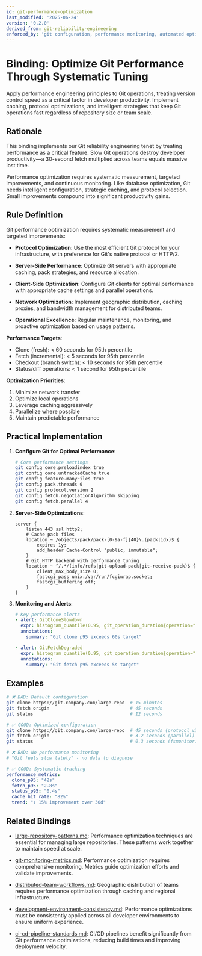 ```yaml
---
id: git-performance-optimization
last_modified: '2025-06-24'
version: '0.2.0'
derived_from: git-reliability-engineering
enforced_by: 'git configuration, performance monitoring, automated optimization, caching strategies'
---
```


# Binding: Optimize Git Performance Through Systematic Tuning

Apply performance engineering principles to Git operations, treating version control speed as a critical factor in developer productivity. Implement caching, protocol optimizations, and intelligent strategies that keep Git operations fast regardless of repository size or team scale.

## Rationale

This binding implements our Git reliability engineering tenet by treating performance as a critical feature. Slow Git operations destroy developer productivity—a 30-second fetch multiplied across teams equals massive lost time.

Performance optimization requires systematic measurement, targeted improvements, and continuous monitoring. Like database optimization, Git needs intelligent configuration, strategic caching, and protocol selection. Small improvements compound into significant productivity gains.

## Rule Definition

Git performance optimization requires systematic measurement and targeted improvements:

- **Protocol Optimization**: Use the most efficient Git protocol for your infrastructure, with preference for Git's native protocol or HTTP/2.

- **Server-Side Performance**: Optimize Git servers with appropriate caching, pack strategies, and resource allocation.

- **Client-Side Optimization**: Configure Git clients for optimal performance with appropriate cache settings and parallel operations.

- **Network Optimization**: Implement geographic distribution, caching proxies, and bandwidth management for distributed teams.

- **Operational Excellence**: Regular maintenance, monitoring, and proactive optimization based on usage patterns.

**Performance Targets**:
- Clone (fresh): < 60 seconds for 95th percentile
- Fetch (incremental): < 5 seconds for 95th percentile
- Checkout (branch switch): < 10 seconds for 95th percentile
- Status/diff operations: < 1 second for 95th percentile

**Optimization Priorities**:
1. Minimize network transfer
2. Optimize local operations
3. Leverage caching aggressively
4. Parallelize where possible
5. Maintain predictable performance

## Practical Implementation

1. **Configure Git for Optimal Performance**:
   ```bash
   # Core performance settings
   git config core.preloadindex true
   git config core.untrackedCache true
   git config feature.manyFiles true
   git config pack.threads 0
   git config protocol.version 2
   git config fetch.negotiationAlgorithm skipping
   git config fetch.parallel 4
   ```

2. **Server-Side Optimizations**:
   ```nginx
   server {
       listen 443 ssl http2;
       # Cache pack files
       location ~ /objects/pack/pack-[0-9a-f]{40}\.(pack|idx)$ {
           expires 1y;
           add_header Cache-Control "public, immutable";
       }
       # Git HTTP backend with performance tuning
       location ~ ^/.*/(info/refs|git-upload-pack|git-receive-pack)$ {
           client_max_body_size 0;
           fastcgi_pass unix:/var/run/fcgiwrap.socket;
           fastcgi_buffering off;
       }
   }
   ```

3. **Monitoring and Alerts**:
   ```yaml
   # Key performance alerts
   - alert: GitCloneSlowdown
     expr: histogram_quantile(0.95, git_operation_duration{operation="clone"}) > 60
     annotations:
       summary: "Git clone p95 exceeds 60s target"

   - alert: GitFetchDegraded
     expr: histogram_quantile(0.95, git_operation_duration{operation="fetch"}) > 5
     annotations:
       summary: "Git fetch p95 exceeds 5s target"
   ```

## Examples

```bash
# ❌ BAD: Default configuration
git clone https://git.company.com/large-repo  # 15 minutes
git fetch origin                              # 45 seconds
git status                                    # 12 seconds

# ✅ GOOD: Optimized configuration
git clone https://git.company.com/large-repo  # 45 seconds (protocol v2)
git fetch origin                              # 3.2 seconds (parallel)
git status                                    # 0.3 seconds (fsmonitor)
```

```yaml
# ❌ BAD: No performance monitoring
# "Git feels slow lately" - no data to diagnose

# ✅ GOOD: Systematic tracking
performance_metrics:
  clone_p95: "42s"
  fetch_p95: "2.8s"
  status_p95: "0.4s"
  cache_hit_rate: "82%"
  trend: "↑ 15% improvement over 30d"
```

## Related Bindings

- [large-repository-patterns.md](large-repository-patterns.md): Performance optimization techniques are essential for managing large repositories. These patterns work together to maintain speed at scale.

- [git-monitoring-metrics.md](git-monitoring-metrics.md): Performance optimization requires comprehensive monitoring. Metrics guide optimization efforts and validate improvements.

- [distributed-team-workflows.md](distributed-team-workflows.md): Geographic distribution of teams requires performance optimization through caching and regional infrastructure.

- [development-environment-consistency.md](../../core/development-environment-consistency.md): Performance optimizations must be consistently applied across all developer environments to ensure uniform experience.

- [ci-cd-pipeline-standards.md](../../core/ci-cd-pipeline-standards.md): CI/CD pipelines benefit significantly from Git performance optimizations, reducing build times and improving deployment velocity.
